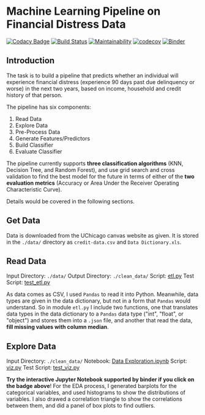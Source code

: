# Machine Learning Pipeline on Financial Distress Data

[![Codacy Badge](https://api.codacy.com/project/badge/Grade/9012ccbbd6e64987807a44a0f828e33b)](https://app.codacy.com/app/kunyuhe/ML-Pipeline-on-Financial-Distress-Data?utm_source=github.com&utm_medium=referral&utm_content=KunyuHe/ML-Pipeline-on-Financial-Distress-Data&utm_campaign=Badge_Grade_Dashboard)
[![Build Status](https://travis-ci.com/KunyuHe/ML-Pipeline-on-Financial-Distress-Data.svg?branch=master)](https://travis-ci.com/KunyuHe/ML-Pipeline-on-Financial-Distress-Data)
[![Maintainability](https://api.codeclimate.com/v1/badges/d9e3f244250a2f44e012/maintainability)](https://codeclimate.com/github/KunyuHe/ML-Pipeline-on-Financial-Distress-Data/maintainability)
[![codecov](https://codecov.io/gh/KunyuHe/ML-Pipeline-on-Financial-Distress-Data/branch/master/graph/badge.svg)](https://codecov.io/gh/KunyuHe/ML-Pipeline-on-Financial-Distress-Data)
[![Binder](https://mybinder.org/badge_logo.svg)](https://mybinder.org/v2/gh/KunyuHe/ML-Pipeline-on-Financial-Distress-Data/master?filepath=.%2FEDA%2FData%20Exploration.ipynb)

## Introduction

The task is to build a pipeline that predicts whether an individual will experience financial distress (experience 90 days past due delinquency or worse) in the next two years, based on income, household and credit history of that person.

The pipeline has six components:

1.  Read Data
2.  Explore Data
3.  Pre-Process Data
4.  Generate Features/Predictors
5.  Build Classifier
6.  Evaluate Classifier

The pipeline currently supports **three classification algorithms** (KNN, Decision Tree, and Random Forest), and use grid search and cross validation to find the best model for the future in terms of either of the **two evaluation metrics** (Accuracy or Area Under the Receiver Operating Characteristic Curve).

Details would be covered in the following sections.

## Get Data

Data is downloaded from the UChicago canvas website as given. It is stored in the `./data/` directory as `credit-data.csv` and `Data Dictionary.xls`.

## Read Data

Input Directory: `./data/`
Output Directory: `./clean_data/`
Script: [etl.py](https://github.com/KunyuHe/ML-Pipeline-on-Financial-Distress-Data/blob/master/etl.py)
Test Script: [test_etl.py](https://github.com/KunyuHe/ML-Pipeline-on-Financial-Distress-Data/blob/master/test_etl.py)

As data comes as CSV, I used `Pandas` to read it into Python. Meanwhile, data types are given in the data dictionary, but not in a form that `Pandas` would understand. So in module `etl.py` I include two functions, one that translates data types in the data dictionary to a `Pandas` data type ("int", "float", or "object") and stores them into a `.json` file, and another that read the data, **fill missing values with column median**.

## Explore Data

Input Directory: `./clean_data/`
Notebook: [Data Exploration.ipynb](https://mybinder.org/v2/gh/KunyuHe/ML-Pipeline-on-Financial-Distress-Data/master?filepath=.%2FEDA%2FData%20Exploration.ipynb)
Script: [viz.py](https://github.com/KunyuHe/ML-Pipeline-on-Financial-Distress-Data/blob/master/viz.py)
Test Script: [test_viz.py](https://github.com/KunyuHe/ML-Pipeline-on-Financial-Distress-Data/blob/master/test_viz.py)

**Try the interactive Jupyter Notebook supported by binder if you click on the badge above**! For the EDA process, I generated
barplots for the categorical variables, and used histograms to show the distributions of variables. I also drawed a correlation triangle to show the correlations between them, and did a panel of box plots to find outliers.

